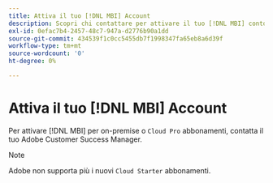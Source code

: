 ```yaml
---
title: Attiva il tuo [!DNL MBI] Account
description: Scopri chi contattare per attivare il tuo [!DNL MBI] conto.
exl-id: 0efac7b4-2457-48c7-947a-d2776b90a1dd
source-git-commit: 434539f1c0cc5455db7f1998347fa65eb8a6d39f
workflow-type: tm+mt
source-wordcount: '0'
ht-degree: 0%

---
```


# Attiva il tuo [!DNL MBI] Account

Per attivare [!DNL MBI] per on-premise o `Cloud Pro` abbonamenti, contatta il tuo Adobe Customer Success Manager.

>[!NOTE]
>
>Adobe non supporta più i nuovi `Cloud Starter` abbonamenti.

